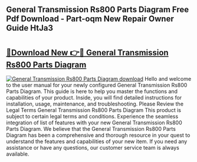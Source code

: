 ## General Transmission Rs800 Parts Diagram Free Pdf Download - Part-oqm New Repair Owner Guide HtJa3

# <h2><a href="http://dfjknyr.blite.top/?on=General+Transmission+Rs800+Parts+Diagram">🔗Download New 👉🔴 General Transmission Rs800 Parts Diagram</a></h2>

[![General Transmission Rs800 Parts Diagram download](https://i.imgur.com/lujVjoI.png)](http://dfjknyr.blite.top/?on=General+Transmission+Rs800+Parts+Diagram)
Hello and welcome to the user manual for your newly configured General Transmission Rs800 Parts Diagram. This guide is here to help you master the functions and capabilities of your product. Inside, you will find detailed instructions for installation, usage, maintenance, and troubleshooting. Please Review the Legal Terms General Transmission Rs800 Parts Diagram This product is subject to certain legal terms and conditions. Experience the seamless integration of list of features with your new General Transmission Rs800 Parts Diagram. We believe that the General Transmission Rs800 Parts Diagram has been a comprehensive and thorough resource in your quest to understand the features and capabilities of your new item. If you need any assistance or have any questions, our customer service team is always available.
